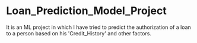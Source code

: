 # Loan_Prediction_Model_Project
It is an ML project in which I have tried to predict the authorization of a loan to a person based on his 'Credit_History' and other factors. 
